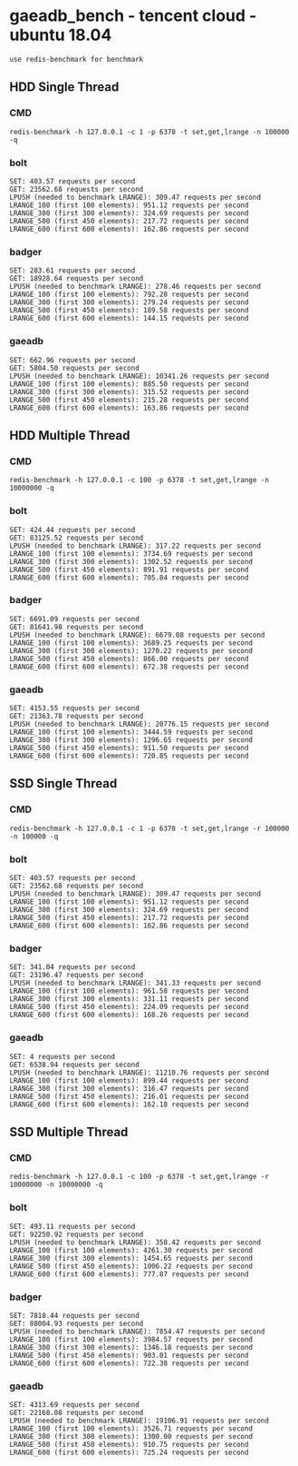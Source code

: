 # gaeadb_bench - tencent cloud - ubuntu 18.04

    use redis-benchmark for benchmark

## HDD Single Thread

### CMD

    redis-benchmark -h 127.0.0.1 -c 1 -p 6378 -t set,get,lrange -n 100000 -q

### bolt

    SET: 403.57 requests per second
    GET: 23562.68 requests per second
    LPUSH (needed to benchmark LRANGE): 309.47 requests per second
    LRANGE_100 (first 100 elements): 951.12 requests per second
    LRANGE_300 (first 300 elements): 324.69 requests per second
    LRANGE_500 (first 450 elements): 217.72 requests per second
    LRANGE_600 (first 600 elements): 162.86 requests per second

### badger

    SET: 283.61 requests per second
    GET: 18928.64 requests per second
    LPUSH (needed to benchmark LRANGE): 278.46 requests per second
    LRANGE_100 (first 100 elements): 792.28 requests per second
    LRANGE_300 (first 300 elements): 279.24 requests per second
    LRANGE_500 (first 450 elements): 189.58 requests per second
    LRANGE_600 (first 600 elements): 144.15 requests per second

### gaeadb

    SET: 662.96 requests per second
    GET: 5804.50 requests per second
    LPUSH (needed to benchmark LRANGE): 10341.26 requests per second
    LRANGE_100 (first 100 elements): 885.50 requests per second
    LRANGE_300 (first 300 elements): 315.52 requests per second
    LRANGE_500 (first 450 elements): 215.28 requests per second
    LRANGE_600 (first 600 elements): 163.86 requests per second

## HDD Multiple Thread

### CMD

    redis-benchmark -h 127.0.0.1 -c 100 -p 6378 -t set,get,lrange -n 10000000 -q

### bolt

    SET: 424.44 requests per second
    GET: 83125.52 requests per second
    LPUSH (needed to benchmark LRANGE): 317.22 requests per second
    LRANGE_100 (first 100 elements): 3734.69 requests per second
    LRANGE_300 (first 300 elements): 1302.52 requests per second
    LRANGE_500 (first 450 elements): 891.91 requests per second
    LRANGE_600 (first 600 elements): 705.84 requests per second

### badger

    SET: 6691.09 requests per second
    GET: 81641.98 requests per second
    LPUSH (needed to benchmark LRANGE): 6679.08 requests per second
    LRANGE_100 (first 100 elements): 3689.25 requests per second
    LRANGE_300 (first 300 elements): 1270.22 requests per second
    LRANGE_500 (first 450 elements): 866.00 requests per second
    LRANGE_600 (first 600 elements): 672.38 requests per second

### gaeadb

    SET: 4153.55 requests per second
    GET: 21363.78 requests per second
    LPUSH (needed to benchmark LRANGE): 20776.15 requests per second
    LRANGE_100 (first 100 elements): 3444.59 requests per second
    LRANGE_300 (first 300 elements): 1296.65 requests per second
    LRANGE_500 (first 450 elements): 911.50 requests per second
    LRANGE_600 (first 600 elements): 720.85 requests per second

## SSD Single Thread

### CMD

    redis-benchmark -h 127.0.0.1 -c 1 -p 6378 -t set,get,lrange -r 100000 -n 100000 -q

### bolt

    SET: 403.57 requests per second
    GET: 23562.68 requests per second
    LPUSH (needed to benchmark LRANGE): 309.47 requests per second
    LRANGE_100 (first 100 elements): 951.12 requests per second
    LRANGE_300 (first 300 elements): 324.69 requests per second
    LRANGE_500 (first 450 elements): 217.72 requests per second
    LRANGE_600 (first 600 elements): 162.86 requests per second

### badger

    SET: 341.04 requests per second
    GET: 23196.47 requests per second
    LPUSH (needed to benchmark LRANGE): 341.33 requests per second
    LRANGE_100 (first 100 elements): 961.58 requests per second
    LRANGE_300 (first 300 elements): 331.11 requests per second
    LRANGE_500 (first 450 elements): 224.09 requests per second
    LRANGE_600 (first 600 elements): 168.26 requests per second

### gaeadb

    SET: 4 requests per second
    GET: 6538.94 requests per second
    LPUSH (needed to benchmark LRANGE): 11210.76 requests per second
    LRANGE_100 (first 100 elements): 899.44 requests per second
    LRANGE_300 (first 300 elements): 316.47 requests per second
    LRANGE_500 (first 450 elements): 216.01 requests per second
    LRANGE_600 (first 600 elements): 162.18 requests per second

## SSD Multiple Thread

### CMD

    redis-benchmark -h 127.0.0.1 -c 100 -p 6378 -t set,get,lrange -r 10000000 -n 10000000 -q

### bolt

    SET: 493.11 requests per second
    GET: 92250.92 requests per second
    LPUSH (needed to benchmark LRANGE): 358.42 requests per second
    LRANGE_100 (first 100 elements): 4261.30 requests per second
    LRANGE_300 (first 300 elements): 1454.65 requests per second
    LRANGE_500 (first 450 elements): 1006.22 requests per second
    LRANGE_600 (first 600 elements): 777.87 requests per second

### badger

    SET: 7818.44 requests per second
    GET: 88004.93 requests per second
    LPUSH (needed to benchmark LRANGE): 7854.47 requests per second
    LRANGE_100 (first 100 elements): 3984.57 requests per second
    LRANGE_300 (first 300 elements): 1346.18 requests per second
    LRANGE_500 (first 450 elements): 903.01 requests per second
    LRANGE_600 (first 600 elements): 722.38 requests per second

### gaeadb

    SET: 4313.69 requests per second
    GET: 22168.08 requests per second
    LPUSH (needed to benchmark LRANGE): 19106.91 requests per second
    LRANGE_100 (first 100 elements): 3526.71 requests per second
    LRANGE_300 (first 300 elements): 1300.00 requests per second
    LRANGE_500 (first 450 elements): 910.75 requests per second
    LRANGE_600 (first 600 elements): 725.24 requests per second
